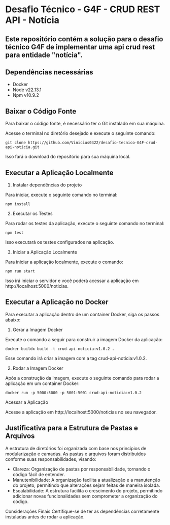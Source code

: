 # Desafio Técnico - G4F - CRUD REST API - Notícia
## Este repositório contém a solução para o desafio técnico G4F de implementar uma api crud rest para entidade "notícia".

## Dependências necessárias
- Docker
- Node v22.13.1
- Npm v10.9.2

## Baixar o Código Fonte
Para baixar o código fonte, é necessário ter o Git instalado em sua máquina.

Acesse o terminal no diretório desejado e execute o seguinte comando:

```
git clone https://github.com/Vinicius0422/desafio-tecnico-G4F-crud-api-noticia.git
```

Isso fará o download do repositório para sua máquina local.

## Executar a Aplicação Localmente

1. Instalar dependências do projeto

Para iniciar, execute o seguinte comando no terminal:

```
npm install
```

2. Executar os Testes

Para rodar os testes da aplicação, execute o seguinte comando no terminal:

```
npm test
```

Isso executará os testes configurados na aplicação.

3. Iniciar a Aplicação Localmente

Para iniciar a aplicação localmente, execute o comando:

```
npm run start
```

Isso irá iniciar o servidor e você poderá acessar a aplicação em http://localhost:5000/noticias.

## Executar a Aplicação no Docker
Para executar a aplicação dentro de um container Docker, siga os passos abaixo:

1. Gerar a Imagem Docker

Execute o comando a seguir para construir a imagem Docker da aplicação:

```
docker buildx build -t crud-api-noticia:v1.0.2 .
```

Esse comando irá criar a imagem com a tag crud-api-noticia:v1.0.2.

2. Rodar a Imagem Docker

Após a construção da imagem, execute o seguinte comando para rodar a aplicação em um container Docker:

```
docker run -p 5000:5000 -p 5001:5001 crud-api-noticia:v1.0.2
```

Acessar a Aplicação

Acesse a aplicação em http://localhost:5000/noticias no seu navegador.

## Justificativa para a Estrutura de Pastas e Arquivos
A estrutura de diretórios foi organizada com base nos princípios de modularização e camadas. As pastas e arquivos foram distribuídos conforme suas responsabilidades, visando:

- Clareza: Organização de pastas por responsabilidade, tornando o código fácil de entender.
- Manutenibilidade: A organização facilita a atualização e a manutenção do projeto, permitindo que alterações sejam feitas de maneira isolada.
- Escalabilidade: A estrutura facilita o crescimento do projeto, permitindo adicionar novas funcionalidades sem comprometer a organização do código.

Considerações Finais
Certifique-se de ter as dependências corretamente instaladas antes de rodar a aplicação.